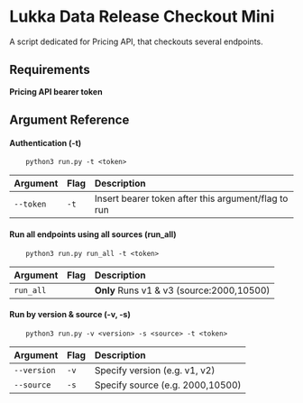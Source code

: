 
# Lukka Data Release Checkout Mini

A script dedicated for Pricing API, that checkouts several endpoints.


## Requirements

**Pricing API bearer token**
## Argument Reference

#### Authentication (-t)

```shell
    python3 run.py -t <token>
```
| Argument | Flag     | Description                |
| :-------- | :------- | :------------------------- |
| `--token` | `-t` | Insert bearer token after this argument/flag to run|

#### Run all endpoints using all sources (run_all)

```shell
    python3 run.py run_all -t <token>
```

| Argument | Flag     | Description                |
| :-------- | :------- | :------------------------- |
| `run_all` |  | **Only** Runs v1 & v3 (source:2000,10500)|


#### Run by version & source (-v, -s)

```shell
    python3 run.py -v <version> -s <source> -t <token>
```

| Argument | Flag     | Description                |
| :-------- | :------- | :------------------------- |
| `--version` | `-v` | Specify version (e.g. v1, v2)| 
| `--source`| `-s` | Specify source (e.g. 2000,10500)|